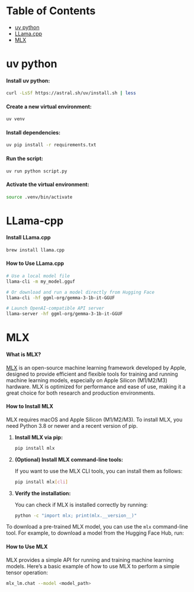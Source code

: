 Table of Contents
=================
* [uv python](#uv-python)
* [LLama.cpp](#llama-cpp)
* [MLX](#mlx)


# uv python

#### Install uv python:
```bash
curl -LsSf https://astral.sh/uv/install.sh | less
```

#### Create a new virtual environment:
```bash
uv venv
```

#### Install dependencies:
```bash
uv pip install -r requirements.txt
```

#### Run the script:
```bash
uv run python script.py
```

#### Activate the virtual environment:
```bash
source .venv/bin/activate
```



# LLama-cpp

#### Install LLama.cpp

```bash
brew install llama.cpp
```

#### How to Use LLama.cpp
```bash
# Use a local model file
llama-cli -m my_model.gguf

# Or download and run a model directly from Hugging Face
llama-cli -hf ggml-org/gemma-3-1b-it-GGUF

# Launch OpenAI-compatible API server
llama-server -hf ggml-org/gemma-3-1b-it-GGUF
```

# MLX
#### What is MLX?

[MLX](https://github.com/ml-explore/mlx) is an open-source machine learning framework developed by Apple, designed to provide efficient and flexible tools for training and running machine learning models, especially on Apple Silicon (M1/M2/M3) hardware. MLX is optimized for performance and ease of use, making it a great choice for both research and production environments.

#### How to Install MLX

MLX requires macOS and Apple Silicon (M1/M2/M3). To install MLX, you need Python 3.8 or newer and a recent version of pip.

1. **Install MLX via pip:**

   ```bash
   pip install mlx
   ```

2. **(Optional) Install MLX command-line tools:**

   If you want to use the MLX CLI tools, you can install them as follows:

   ```bash
   pip install mlx[cli]
   ```

3. **Verify the installation:**

   You can check if MLX is installed correctly by running:

   ```bash
   python -c "import mlx; print(mlx.__version__)"
   ```

To download a pre-trained MLX model, you can use the `mlx` command-line tool. For example, to download a model from the Hugging Face Hub, run:

#### How to Use MLX

MLX provides a simple API for running and training machine learning models. Here’s a basic example of how to use MLX to perform a simple tensor operation:

```bash
mlx_lm.chat --model <model_path>
```